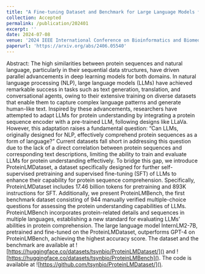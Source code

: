 ```yaml
---
title: "A Fine-tuning Dataset and Benchmark for Large Language Models for Protein Understanding"
collection: Accepted
permalink: /publication/202401
excerpt: ''
date: 2024-07-08
venue: '2024 IEEE International Conference on Bioinformatics and Biomedicine (BIBM 2024)'
paperurl: 'https://arxiv.org/abs/2406.05540'
---
```


Abstract: The high similarities between protein sequences and natural language, particularly in their sequential data structures, have driven parallel advancements in deep learning models for both domains. In natural language processing (NLP), large language models (LLMs) have achieved remarkable success in tasks such as text generation, translation, and conversational agents, owing to their extensive training on diverse datasets that enable them to capture complex language patterns and generate human-like text. Inspired by these advancements, researchers have attempted to adapt LLMs for protein understanding by integrating a protein sequence encoder with a pre-trained LLM, following designs like LLaVa. However, this adaptation raises a fundamental question: “Can LLMs, originally designed for NLP, effectively comprehend protein sequences as a form of language?” Current datasets fall short in addressing this question due to the lack of a direct correlation between protein sequences and corresponding text descriptions, limiting the ability to train and evaluate LLMs for protein understanding effectively. To bridge this gap, we introduce ProteinLMDataset, a dataset specifically designed for further self-supervised pretraining and supervised fine-tuning (SFT) of LLMs to enhance their capability for protein sequence comprehension. Specifically, ProteinLMDataset includes 17.46 billion tokens for pretraining and 893K instructions for SFT. Additionally, we present ProteinLMBench, the first benchmark dataset consisting of 944 manually verified multiple-choice questions for assessing the protein understanding capabilities of LLMs. ProteinLMBench incorporates protein-related details and sequences in multiple languages, establishing a new standard for evaluating LLMs’ abilities in protein comprehension. The large language model InternLM2-7B, pretrained and fine-tuned on the ProteinLMDataset, outperforms GPT-4 on ProteinLMBench, achieving the highest accuracy score. The dataset and the benchmark are available at ![https://huggingface.co/datasets/tsynbio/ProteinLMDataset/]() and ![https://huggingface.co/datasets/tsynbio/ProteinLMBench](). The code is available at ![https://github.com/tsynbio/ProteinLMDataset/]().
